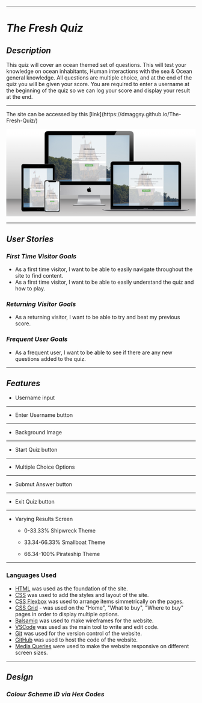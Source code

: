 <hr>

# *The Fresh Quiz*

## *Description*

This quiz will cover an ocean themed set of questions. This will test your knowledge on ocean inhabitants, Human interactions with the sea & Ocean general knowledge. All questions are multiple choice, and at the end of the quiz you will be given your score. You are required to enter a username at the beginning of the quiz so we can log your score and display your result at the end.

<hr>
The site can be accessed by this [link](https://dmaggsy.github.io/The-Fresh-Quiz/)

![Responsive Mockup](assets\images\responsive-mockup.png)

<hr> 

## *User Stories* 

### *First Time Visitor Goals*

* As a first time visitor, I want to be able to easily navigate throughout the site to find content.
* As a first time visitor, I want to be able to easily understand the quiz and how to play.

### *Returning Visitor Goals*

* As a returning visitor, I want to be able to try and beat my previous score.

### *Frequent User Goals*

* As a frequent user, I want to be able to see if there are any new questions added to the quiz.

<hr>

## *Features*

- Username input

<hr>

- Enter Username button

<hr>

- Background Image 

<hr>

- Start Quiz button

<hr>

- Multiple Choice Options 

<hr>

- Submut Answer button

<hr>

- Exit Quiz button 

<hr>

- Varying Results Screen 

  - 0-33.33% Shipwreck Theme 

  - 33.34-66.33% Smallboat Theme

  - 66.34-100% Pirateship Theme 

<hr>

### Languages Used

- [HTML](https://developer.mozilla.org/en-US/docs/Web/HTML) was used as the foundation of the site.
- [CSS](https://developer.mozilla.org/en-US/docs/Web/css) was used to add the styles and layout of the site.
- [CSS Flexbox](https://developer.mozilla.org/en-US/docs/Learn/CSS/CSS_layout/Flexbox) was used to arrange items simmetrically on the pages.
- [CSS Grid](https://developer.mozilla.org/en-US/docs/Web/CSS/grid) - was used on the "Home", "What to buy", "Where to buy" pages in order to display multiple options.
- [Balsamiq](https://balsamiq.com/) was used to make wireframes for the website.
- [VSCode](https://code.visualstudio.com/) was used as the main tool to write and edit code.
- [Git](https://git-scm.com/) was used for the version control of the website.
- [GitHub](https://github.com/) was used to host the code of the website.
- [Media Queries](https://developer.mozilla.org/en-US/docs/Web/CSS/Media_Queries) were used to make the website responsive on different screen sizes.

<hr> 

## *Design*

### *Colour Scheme ID via Hex Codes*